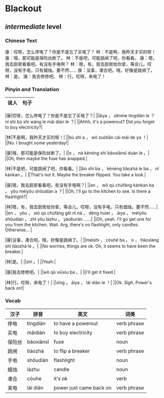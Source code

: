 # Blackout
## *intermediate* level

### Chinese Text
康：哎呀，怎么停电了？你是不是忘了买电了？
林：不是啊，我昨天才买的呀！
康：哦，那可能是保险丝断了。
林：不是吧，可能跳闸了吧，你看看。
康：嗯，我去厨房看看吧。有没有手电啊？
林：嗯，有，我去厨房给你拿，等会儿。哎呀，没有手电，只有蜡烛。要不然......
康：没事，凑合吧。哦，好像是跳闸了。
林：是。
康：我去修修吧。
林：行。哎呀，来电了！

### Pinyin and Translation
|说人|句子|
|----|----|

|康|哎呀，怎么停电了？你是不是忘了买电了？|
||āiya ， zěnme tíngdiàn le ？ nǐ shì bù shì wàng le mǎi diàn le ？|
||Ahhh, it's a powerout? Did you forget to buy electricity?|

|林|不是啊，我昨天才买的呀！|
||bù shì a ， wǒ zuótiān cái mǎi de ya ！|
||No. I bought some yesterday!|

|康|哦，那可能是保险丝断了。|
||o ， nà kěnéng shì bǎoxiǎnsī duàn le 。|
||Oh, then maybe the fuse has snapped.|

|林|不是吧，可能跳闸了吧，你看看。|
||bù shì ba ， kěnéng tiàozhá le ba ， nǐ kànkan 。|
||That's not it. Maybe the breaker flipped. You take a look.|

|康|嗯，我去厨房看看吧。有没有手电啊？|
||en ， wǒ qù chúfáng kànkan ba 。 yǒu méiyǒu shǒudiàn a ？|
||Oh, I'll go to the kitchen to see. Is there a flashlight?|

|林|嗯，有，我去厨房给你拿，等会儿。哎呀，没有手电，只有蜡烛。要不然......|
||en ， yǒu ， wǒ qù chúfáng gěi nǐ ná ， děng huìer 。 āiya ， méiyǒu shǒudiàn ， zhǐ yǒu làzhu 。 yàoburán ......|
||Oh, yeah. I'll go get one for you from the kitchen. Wait. Arg, there's no flashlight, only candles. Otherwise....|

|康|没事，凑合吧。哦，好像是跳闸了。|
||méishì ， còuhé ba 。 o ， hǎoxiàng shì tiàozhá le 。|
||No worries, things are ok. Oh, it seems to have been the breaker.|

|林|是。|
||shì 。|
||Yeah.|

|康|我去修修吧。|
||wǒ qù xiūxiu ba 。|
||I'll get it fixed.|

|林|行。哎呀，来电了！|
||xíng 。 āiya ， lái diàn le ！|
||Ok. *Sigh*. Power's back on!|
### Vocab
|汉子|拼音|英文|词类|
|----|----|----|----|
|停电|tíngdiàn|to have a powerout|verb phrase|
|买电|mǎidiàn|to buy electricity|verb phrase|
|保险丝|bǎoxiǎnsī|fuse|noun|
|跳闸|tiàozhá|to flip a breaker|verb phrase|
|手电|shǒudiàn|flashlight|noun|
|蜡烛|làzhu|candle|noun|
|凑合|còuhe|it's ok|verb|
|来电|lái diàn|power just came back on|verb phrase|